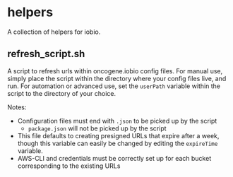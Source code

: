 # helpers
A collection of helpers for iobio.

## refresh_script.sh
A script to refresh urls within oncogene.iobio config files. For manual use, simply place the script within the directory where your config files live, and run. For automation or advanced use, set the `userPath` variable within the script to the directory of your choice.

Notes:
  * Configuration files must end with `.json` to be picked up by the script
    * `package.json` will not be picked up by the script
  * This file defaults to creating presigned URLs that expire after a week, though this variable can easily be changed by editing the `expireTime` variable.
  * AWS-CLI and credentials must be correctly set up for each bucket corresponding to the existing URLs
